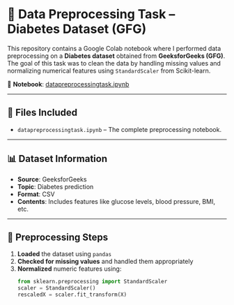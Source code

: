 # 🧹 Data Preprocessing Task – Diabetes Dataset (GFG)

This repository contains a Google Colab notebook where I performed data preprocessing on a **Diabetes dataset** obtained from **GeeksforGeeks (GFG)**. The goal of this task was to clean the data by handling missing values and normalizing numerical features using `StandardScaler` from Scikit-learn.

🔗 **Notebook**: [datapreprocessingtask.ipynb](https://github.com/Sree-26/DATA-PREPROCESSING/blob/main/datapreprocessingtask.ipynb)

---

## 📁 Files Included

- `datapreprocessingtask.ipynb` – The complete preprocessing notebook.

---

## 📊 Dataset Information

- **Source**: GeeksforGeeks  
- **Topic**: Diabetes prediction  
- **Format**: CSV  
- **Contents**: Includes features like glucose levels, blood pressure, BMI, etc.

---

## 🔧 Preprocessing Steps

1. **Loaded** the dataset using `pandas`
2. **Checked for missing values** and handled them appropriately
3. **Normalized** numeric features using:
   ```python
   from sklearn.preprocessing import StandardScaler
   scaler = StandardScaler()
   rescaledX = scaler.fit_transform(X)
